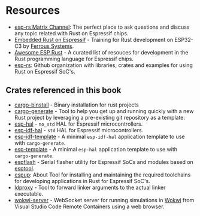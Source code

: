 # Resources

- [esp-rs Matrix Channel](https://matrix.to/#/#esp-rs:matrix.org): The perfect place to ask questions and discuss any topic related with Rust on Espressif chips.
- [Embedded Rust on Espressif](https://espressif-trainings.ferrous-systems.com/) - Training for Rust development on ESP32-C3 by [Ferrous Systems](https://ferrous-systems.com/training/).
- [Awesome ESP Rust](https://github.com/esp-rs/awesome-esp-rust) - A curated list of resouces for development in the Rust programming language for Espressif chips.
- [esp-rs](https://github.com/esp-rs): Github organization with libraries, crates and examples for using Rust on Espressif SoC's.

## Crates referenced in this book

- [cargo-binstall](https://github.com/cargo-bins/cargo-binstall) - Binary installation for rust projects
- [cargo-generate](https://github.com/cargo-generate/cargo-generate) - Tool to help you get up and running quickly with a new Rust project by leveraging a pre-existing git repository as a template.
- [esp-hal](https://github.com/esp-rs/esp-hal) - `no_std` HAL for Espressif microcontrollers.
- [esp-idf-hal](https://github.com/esp-rs/esp-idf-hal) - `std` HAL for Espressif microcontrollers.
- [esp-idf-template](https://github.com/esp-rs/esp-idf-template) - A minimal `esp-idf-hal` application template to use with `cargo-generate`.
- [esp-template](https://github.com/esp-rs/esp-template) - A minimal `esp-hal` application template to use with `cargo-generate`.
- [espflash](https://github.com/esp-rs/espflash) - Serial flasher utility for Espressif SoCs and modules based on [esptool](https://github.com/espressif/esptool).
- [espup](https://github.com/esp-rs/espup): About Tool for installing and maintaining the required toolchains for developing applications in Rust for Espressif SoC's.
- [ldproxy](https://github.com/esp-rs/embuild/tree/master/ldproxy) - Tool to forward linker arguments to the actual linker executable.
- [wokwi-server](https://github.com/MabezDev/wokwi-server) - WebSocket server for running simulations in [Wokwi](https://wokwi.com/) from Visual Studio Code Remote Containers using a web browser.
